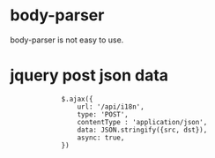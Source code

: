 # body-parser
body-parser is not easy to use.

# jquery post json data
```
             $.ajax({
                 url: '/api/i18n',
                 type: 'POST',
                 contentType : 'application/json',
                 data: JSON.stringify({src, dst}),
                 async: true,
             })
```
